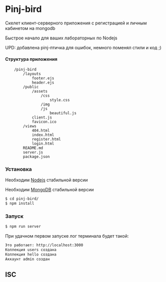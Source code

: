 # Pinj-bird

Скелет клиент-серверного приложения c регистрацией и личным кабинетом на mongodb 

Быстрое начало для ваших лабораторных по Nodejs 

UPD: добавлена pinj-птичка для ошибок, немного поменял стили и код ;)

#### Структура приложения

```
    /pinj-bird
        /layouts
            footer.ejs
            header.ejs
        /public
            /assets
                /css
                    style.css
                /img
                /js
                    beautiful.js
            client.js
            favicon.ico
        /views
            404.html
            index.html
            register.html
            login.html    
        README.md
        server.js
        package.json
```

### Установка
Необходим [Nodejs](https://nodejs.org/en/download/) стабильной версии

Необходим [MongoDB](https://docs.mongodb.com/manual/installation/) стабильной версии


```sh
$ cd pinj-bird/
$ npm install
```

### Запуск
```sh
$ npm run server
```

При удачном первом запуске лог терминала будет такой:

```sh
Это работает: http://localhost:3000
Коллекция users создана
Коллекция hello создана
Аккаунт admin создан

```


ISC
----
